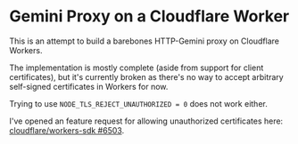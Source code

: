 # Gemini Proxy on a Cloudflare Worker

This is an attempt to build a barebones HTTP-Gemini proxy on Cloudflare Workers.

The implementation is mostly complete (aside from support for client certificates),
but it's currently broken as there's no way to accept arbitrary self-signed certificates
in Workers for now.

Trying to use `NODE_TLS_REJECT_UNAUTHORIZED = 0` does not work either.

I've opened an feature request for allowing unauthorized certificates here: [cloudflare/workers-sdk #6503](https://github.com/cloudflare/workers-sdk/issues/6503).
